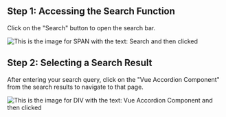 

  ## Step 1: Accessing the Search Function

Click on the "Search" button to open the search bar.

![This is the image for SPAN with the text: Search and then clicked](/img/use_the_search_bar/step_1.png)

## Step 2: Selecting a Search Result

After entering your search query, click on the "Vue Accordion Component" from the search results to navigate to that page.

![This is the image for DIV with the text: Vue Accordion Component and then clicked](/img/use_the_search_bar/step_2.png)

  